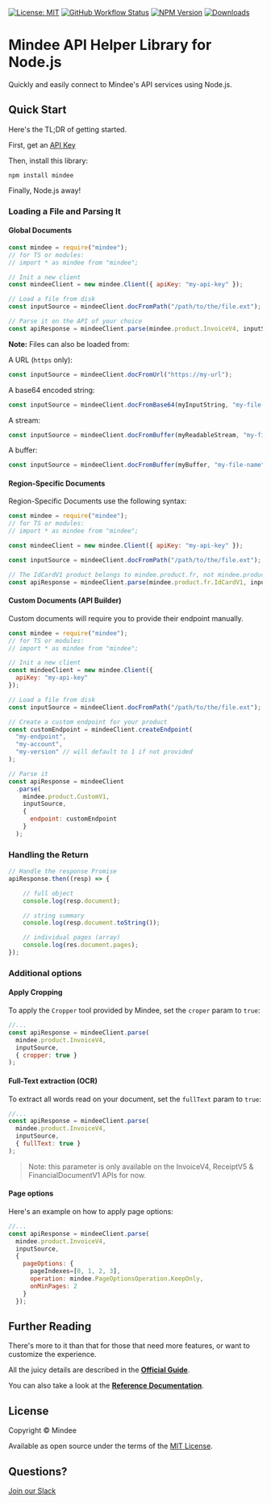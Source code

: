 [![License: MIT](https://img.shields.io/github/license/mindee/mindee-api-nodejs)](https://opensource.org/licenses/MIT)
[![GitHub Workflow Status](https://img.shields.io/github/actions/workflow/status/mindee/mindee-api-nodejs/test.yml)](https://github.com/mindee/mindee-api-nodejs)
[![NPM Version](https://img.shields.io/npm/v/mindee)](https://www.npmjs.com/package/mindee)
[![Downloads](https://img.shields.io/npm/dm/mindee)](https://www.npmjs.com/package/mindee)

# Mindee API Helper Library for Node.js
Quickly and easily connect to Mindee's API services using Node.js.

## Quick Start
Here's the TL;DR of getting started.

First, get an [API Key](https://developers.mindee.com/docs/create-api-key)

Then, install this library:
```shell
npm install mindee
```

Finally, Node.js away!

### Loading a File and Parsing It

#### Global Documents
```js
const mindee = require("mindee");
// for TS or modules:
// import * as mindee from "mindee";

// Init a new client
const mindeeClient = new mindee.Client({ apiKey: "my-api-key" });

// Load a file from disk
const inputSource = mindeeClient.docFromPath("/path/to/the/file.ext");

// Parse it on the API of your choice
const apiResponse = mindeeClient.parse(mindee.product.InvoiceV4, inputSource);
```

**Note:** Files can also be loaded from:

A URL (`https` only): 
```js
const inputSource = mindeeClient.docFromUrl("https://my-url");
```

A base64 encoded string:
```js
const inputSource = mindeeClient.docFromBase64(myInputString, "my-file-name")
```

A stream:
```js
const inputSource = mindeeClient.docFromBuffer(myReadableStream, "my-file-name")
```

A buffer:
```js
const inputSource = mindeeClient.docFromBuffer(myBuffer, "my-file-name")
```

#### Region-Specific Documents

Region-Specific Documents use the following syntax:

```js
const mindee = require("mindee");
// for TS or modules:
// import * as mindee from "mindee";

const mindeeClient = new mindee.Client({ apiKey: "my-api-key" });

const inputSource = mindeeClient.docFromPath("/path/to/the/file.ext");

// The IdCardV1 product belongs to mindee.product.fr, not mindee.product itself
const apiResponse = mindeeClient.parse(mindee.product.fr.IdCardV1, inputSource);
```

#### Custom Documents (API Builder)

Custom documents will require you to provide their endpoint manually.

```js
const mindee = require("mindee");
// for TS or modules:
// import * as mindee from "mindee";

// Init a new client
const mindeeClient = new mindee.Client({
  apiKey: "my-api-key"
});

// Load a file from disk
const inputSource = mindeeClient.docFromPath("/path/to/the/file.ext");

// Create a custom endpoint for your product
const customEndpoint = mindeeClient.createEndpoint(
  "my-endpoint",
  "my-account",
  "my-version" // will default to 1 if not provided
);

// Parse it
const apiResponse = mindeeClient
  .parse(
    mindee.product.CustomV1,
    inputSource,
    {
      endpoint: customEndpoint
    }
  );
```

### Handling the Return
```js
// Handle the response Promise
apiResponse.then((resp) => {

    // full object
    console.log(resp.document);

    // string summary
    console.log(resp.document.toString());

    // individual pages (array)
    console.log(res.document.pages);
});
```

### Additional options

#### Apply Cropping

To apply the `Cropper` tool provided by Mindee, set the `croper` param to `true`:

```js
//...
const apiResponse = mindeeClient.parse(
  mindee.product.InvoiceV4,
  inputSource,
  { cropper: true }
);
```

#### Full-Text extraction (OCR)

To extract all words read on your document, set the `fullText` param to `true`:

```js
//...
const apiResponse = mindeeClient.parse(
  mindee.product.InvoiceV4,
  inputSource,
  { fullText: true }
);
```
> Note: this parameter is only available on the InvoiceV4, ReceiptV5 & FinancialDocumentV1 APIs for now.

#### Page options

Here's an example on how to apply page options:

```js
//...
const apiResponse = mindeeClient.parse(
  mindee.product.InvoiceV4,
  inputSource,
  {
    pageOptions: {
      pageIndexes=[0, 1, 2, 3],
      operation: mindee.PageOptionsOperation.KeepOnly,
      onMinPages: 2
    }
  });
```

## Further Reading
There's more to it than that for those that need more features, or want to
customize the experience.

All the juicy details are described in the
**[Official Guide](https://developers.mindee.com/docs/nodejs-sdk)**.

You can also take a look at the
**[Reference Documentation](https://mindee.github.io/mindee-api-nodejs/)**.

## License
Copyright © Mindee

Available as open source under the terms of the [MIT License](https://opensource.org/licenses/MIT).

## Questions?
[Join our Slack](https://join.slack.com/t/mindee-community/shared_invite/zt-1jv6nawjq-FDgFcF2T5CmMmRpl9LLptw)
